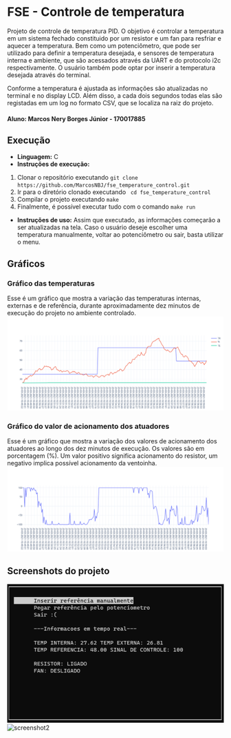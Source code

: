 # FSE - Controle de temperatura

Projeto de controle de temperatura PID. O objetivo é controlar a temperatura em um sistema fechado constituido por um resistor e um fan para resfriar e aquecer a temperatura. 
Bem como um potenciômetro, que pode ser utilizado para definir a temperatura desejada, e sensores de temperatura interna e ambiente, que são acessados através da UART e do protocolo i2c respectivamente.
O usuário também pode optar por inserir a temperatura desejada através do terminal.

Conforme a temperatura é ajustada as informações são atualizadas no terminal e no display LCD. Além disso, a cada dois segundos todas elas são registadas em um log no formato CSV, que se localiza na raiz do projeto.

#### Aluno: Marcos Nery Borges Júnior - 170017885

## Execução
* **Linguagem:** C
* **Instruções de execução:** 
1. Clonar o repositório executando ```git clone https://github.com/MarcosNBJ/fse_temperature_control.git``` 
2. Ir para o diretório clonado executando ``` cd fse_temperature_control```
3. Compilar o projeto executando ```make```
4. Finalmente, é possível executar tudo com o comando ```make run```

* **Instruções de uso:** 
Assim que executado, as informações começarão a ser atualizadas na tela. Caso o usuário deseje escolher uma temperatura manualmente, voltar ao potenciômetro ou sair, basta utilizar o menu.

## Gráficos

### Gráfico das temperaturas
Esse é um gráfico que mostra a variação das temperaturas internas, externas e de referência, durante aproximadamente dez minutos de execução do projeto no ambiente controlado.
![grafico_temperaturas](screenshots/temperatures.png)

### Gráfico do valor de acionamento dos atuadores
Esse é um gráfico que mostra a variação dos valores de acionamento dos atuadores ao longo dos dez minutos de execução. Os valores são em porcentagem (%). Um valor positivo significa acionamento do resistor, um negativo implica possível acionamento da ventoinha.
![grafico_atuadores](screenshots/atuadores.png)

## Screenshots do projeto
![screenshot1](screenshots/screenshot1.png)
![screenshot2](screenshots/screenshot2.png)
